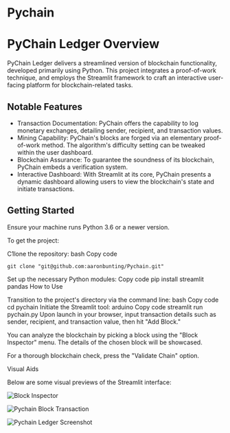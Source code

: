 # Pychain

# PyChain Ledger Overview
PyChain Ledger delivers a streamlined version of blockchain functionality, developed primarily using Python. This project integrates a proof-of-work technique, and employs the Streamlit framework to craft an interactive user-facing platform for blockchain-related tasks.

## Notable Features

* Transaction Documentation: PyChain offers the capability to log monetary exchanges, detailing sender, recipient, and transaction values.
* Mining Capability: PyChain's blocks are forged via an elementary proof-of-work method. The algorithm's difficulty setting can be tweaked within the user dashboard.
* Blockchain Assurance: To guarantee the soundness of its blockchain, PyChain embeds a verification system.
* Interactive Dashboard: With Streamlit at its core, PyChain presents a dynamic dashboard allowing users to view the blockchain's state and initiate transactions.

## Getting Started

Ensure your machine runs Python 3.6 or a newer version.

To get the project:

C1lone the repository:
bash
Copy code

```
git clone "git@github.com:aaronbunting/Pychain.git"
```

Set up the necessary Python modules:
Copy code
pip install streamlit pandas
How to Use

Transition to the project's directory via the command line:
bash
Copy code
cd pychain
Initiate the Streamlit tool:
arduino
Copy code
streamlit run pychain.py
Upon launch in your browser, input transaction details such as sender, recipient, and transaction value, then hit "Add Block."

You can analyze the blockchain by picking a block using the "Block Inspector" menu. The details of the chosen block will be showcased.

For a thorough blockchain check, press the "Validate Chain" option.

Visual Aids

Below are some visual previews of the Streamlit interface:

![Block Inspector](https://github.com/Aaronbunting/Pychain/assets/128101698/9f923369-3e44-4742-82e3-7a33f06d7ad2)


![Pychain Block Transaction](https://github.com/Aaronbunting/Pychain/assets/128101698/8ba7b886-8176-4c05-a7fe-8481a5e8260f)



![Pychain Ledger Screenshot](https://github.com/Aaronbunting/Pychain/assets/128101698/5e4a550e-53b3-4590-9882-ba36f6514f7f)
